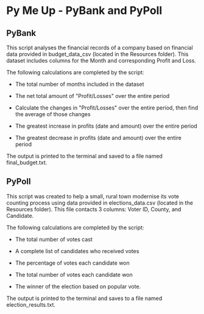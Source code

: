 # Py Me Up - PyBank and PyPoll

## PyBank 

This script analyses the financial records of a company based on financial data provided in budget_data_csv (located in the Resources folder). This dataset includes columns for the Month and corresponding Profit and Loss. 

The following calculations are completed by the script:

  * The total number of months included in the dataset

  * The net total amount of "Profit/Losses" over the entire period

  * Calculate the changes in "Profit/Losses" over the entire period, then find the average of those changes

  * The greatest increase in profits (date and amount) over the entire period

  * The greatest decrease in profits (date and amount) over the entire period

The output is printed to the terminal and saved to a file named final_budget.txt.

## PyPoll

This script was created to help a small, rural town modernise its vote counting process using data provided in elections_data.csv (located in the Resources folder). This file contacts 3 columns: Voter ID, County, and Candidate. 

The following calculations are completed by the script:

  * The total number of votes cast

  * A complete list of candidates who received votes

  * The percentage of votes each candidate won

  * The total number of votes each candidate won

  * The winner of the election based on popular vote.

  The output is printed to the terminal and saves to a file named election_results.txt.


